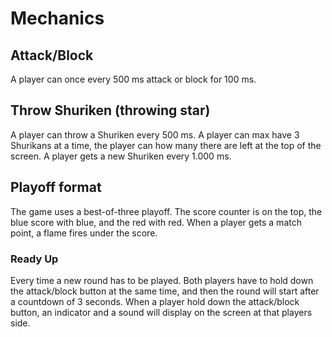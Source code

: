 # Mechanics
## Attack/Block
A player can once every 500 ms attack or block for 100 ms.
## Throw Shuriken (throwing star)
A player can throw a Shuriken every 500 ms. A player can max have 3 Shurikans at a time, the player can how many there are left at the top of the screen. A player gets a new Shuriken every 1.000 ms.
## Playoff format
The game uses a best-of-three playoff. The score counter is on the top, the blue score with blue, and the red with red. When a player gets a match point, a flame fires under the score.
### Ready Up
Every time a new round has to be played. Both players have to hold down the attack/block button at the same time, and then the round will start after a countdown of 3 seconds. When a player hold down the attack/block button, an indicator and a sound will display on the screen at that players side.
